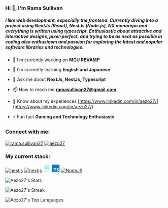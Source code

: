### Hi 👋, I'm Rama Sullivan
<h5>I like web development, especially the frontend. Currently diving into a project using NextJs (React), NestJs (Node.js), NX monorepo and everything is written using typescript. Enthusiastic about attractive and interactive designs, pixel-perfect, and trying to be as neat as possible in coding also enthusiasm and passion for exploring the latest and popular software libraries and technologies.</h3>

- 🔭 I’m currently working on **MCU REVAMP**

- 🌱 I’m currently learning **English and Japanese**

- 💬 Ask me about **NextJs, NestJs, Typescript**

- 📫 How to reach me **ramasullivan27@gmail.com**

- 📄 Know about my experiences [https://www.linkedin.com/in/aezo27/](https://www.linkedin.com/in/aezo27/)

- ⚡ Fun fact **Gaming and Technology Enthusiasts**

<h3 align="left">Connect with me:</h3>
<p align="left">

<a href="https://fb.com/rama.sullivan27" target="blank"><img align="center" src="https://raw.githubusercontent.com/rahuldkjain/github-profile-readme-generator/master/src/images/icons/Social/facebook.svg" alt="rama.sullivan27" height="30" width="40" /></a>
<a href="https://instagram.com/aezo27" target="blank"><img align="center" src="https://raw.githubusercontent.com/rahuldkjain/github-profile-readme-generator/master/src/images/icons/Social/instagram.svg" alt="aezo27" height="30" width="40" /></a>

</p>


<h3 align="left">My current stack:</h3>
<p align="left"><a href="https://nestjs.com/" target="_blank" rel="noreferrer"><img src="https://camo.githubusercontent.com/2093e1eb4bc9b4f31f6b65facf62aa81bfb0630639ed2607cc1006f2656f1cf7/68747470733a2f2f6e6573746a732e636f6d2f696d672f6c6f676f2d736d616c6c2e737667" alt="nestjs" width="24" height="24"/></a> <a href="https://nextjs.org/" target="_blank" rel="noreferrer"><img src="https://camo.githubusercontent.com/39791c3e4c4387b8b913628a8f258768ea3a4a71fc815ced2219f81c22c71f6a/68747470733a2f2f6173736574732e76657263656c2e636f6d2f696d6167652f75706c6f61642f76313636323133303535392f6e6578746a732f49636f6e5f6c696768745f6261636b67726f756e642e706e67" alt="nextjs" width="24" height="24"/></a> <a href="https://reactjs.org/" target="_blank" rel="noreferrer"><img src="https://raw.githubusercontent.com/devicons/devicon/master/icons/react/react-original-wordmark.svg" alt="react" width="24" height="24"/></a> <a href="https://www.typescriptlang.org/" target="_blank" rel="noreferrer"><img src="https://raw.githubusercontent.com/devicons/devicon/master/icons/typescript/typescript-original.svg" alt="typescript" width="24" height="24"/></a> <a href="https://nodejs.org/" rel="nofollow"><img alt="NodeJS" title="NodeJS" width="24" src="https://camo.githubusercontent.com/753324e0762efec526db9eb33eb7b5cd3cc10458db94ff63eb9758e004c2b605/68747470733a2f2f7365656b6c6f676f2e636f6d2f696d616765732f4e2f6e6f64656a732d6c6f676f2d464245313232453337372d7365656b6c6f676f2e636f6d2e706e67"></a></p>

![Aezo27's Stats](https://githubstatgenerator-aezo27s-projects.vercel.app/api?username=aezo27&theme=tokyonight&show_icons=true&hide_border=false&count_private=true&include_all_commits=true)

![Aezo27's Streak](https://github-readme-streak-stats.herokuapp.com/?user=Aezo27&theme=tokyonight&hide_border=false)

![Aezo27's Top Languages](https://githubstatgenerator-aezo27s-projects.vercel.app/api/top-langs/?username=Aezo27&theme=tokyonight&show_icons=true&hide_border=false&layout=compact&langs_count=8)
